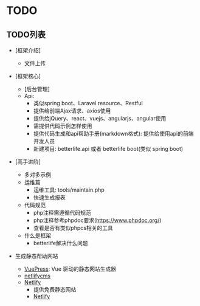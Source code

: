# TODO

## TODO列表

- [框架介绍]
  - 文件上传

- [框架核心]
  - [后台管理]
  - Api: 
    - 类似spring boot、Laravel resource、Restful
    - 提供给前端Ajax请求、axios使用
    - 提供给jQuery、react、vuejs、angularjs、angular使用
    - 需提供代码示例怎样使用
    - 提供代码生成和api帮助手册(markdown格式): 提供给使用api的前端开发人员
    - 新建项目: betterlife.api 或者 betterlife boot(类似 spring boot)

- [高手进阶]
  - 多对多示例
  - 运维篇
    - 运维工具: tools/maintain.php
    - 快速生成报表
  - 代码规范
    - php注释需遵循代码规范
    - php注释参考phpdoc要求(https://www.phpdoc.org/)
    - 查看是否有类似phpcs相关的工具
  - 什么是框架
    - betterlife解决什么问题
    
- 生成静态帮助网站
  - [VuePress](https://vuepress.vuejs.org/zh/): Vue 驱动的静态网站生成器
  - [netlifycms](https://www.netlifycms.org/)
  - [Netlify](https://www.netlify.com)
    - 提供免费静态网站
    - [Netlify](https://en.wikipedia.org/wiki/Netlify)